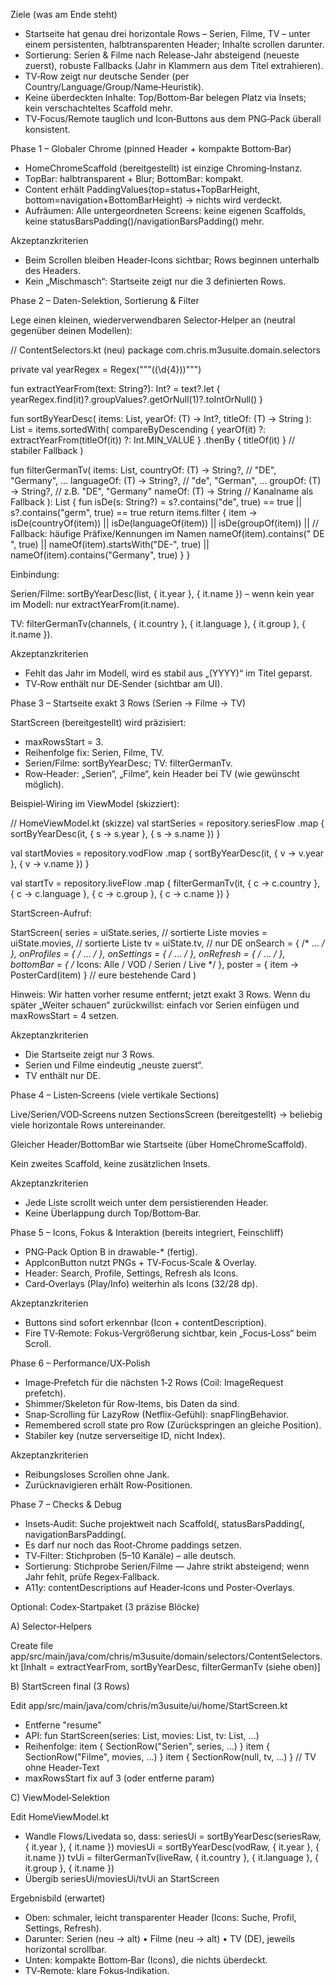 Ziele (was am Ende steht)

- Startseite hat genau drei horizontale Rows – Serien, Filme, TV – unter einem persistenten, halbtransparenten Header; Inhalte scrollen darunter.
- Sortierung: Serien & Filme nach Release‑Jahr absteigend (neueste zuerst), robuste Fallbacks (Jahr in Klammern aus dem Titel extrahieren).
- TV‑Row zeigt nur deutsche Sender (per Country/Language/Group/Name‑Heuristik).
- Keine überdeckten Inhalte: Top/Bottom‑Bar belegen Platz via Insets; kein verschachteltes Scaffold mehr.
- TV‑Focus/Remote tauglich und Icon‑Buttons aus dem PNG‑Pack überall konsistent.

Phase 1 – Globaler Chrome (pinned Header + kompakte Bottom‑Bar)

- HomeChromeScaffold (bereitgestellt) ist einzige Chroming‑Instanz.
- TopBar: halbtransparent + Blur; BottomBar: kompakt.
- Content erhält PaddingValues(top=status+TopBarHeight, bottom=navigation+BottomBarHeight) → nichts wird verdeckt.
- Aufräumen: Alle untergeordneten Screens: keine eigenen Scaffolds, keine statusBarsPadding()/navigationBarsPadding() mehr.

Akzeptanzkriterien

- Beim Scrollen bleiben Header‑Icons sichtbar; Rows beginnen unterhalb des Headers.
- Kein „Mischmasch“: Startseite zeigt nur die 3 definierten Rows.

Phase 2 – Daten-Selektion, Sortierung & Filter

Lege einen kleinen, wiederverwendbaren Selector‑Helper an (neutral gegenüber deinen Modellen):

// ContentSelectors.kt (neu)
package com.chris.m3usuite.domain.selectors

private val yearRegex = Regex("""\((\d{4})\)""")

fun extractYearFrom(text: String?): Int? =
    text?.let { yearRegex.find(it)?.groupValues?.getOrNull(1)?.toIntOrNull() }

fun <T> sortByYearDesc(
    items: List<T>,
    yearOf: (T) -> Int?,
    titleOf: (T) -> String
): List<T> = items.sortedWith(
    compareByDescending<T> { yearOf(it) ?: extractYearFrom(titleOf(it)) ?: Int.MIN_VALUE }
        .thenBy { titleOf(it) } // stabiler Fallback
)

fun <T> filterGermanTv(
    items: List<T>,
    countryOf: (T) -> String?,    // "DE", "Germany", ...
    languageOf: (T) -> String?,   // "de", "German", ...
    groupOf: (T) -> String?,      // z.B. "DE", "Germany"
    nameOf: (T) -> String         // Kanalname als Fallback
): List<T> {
    fun isDe(s: String?) = s?.contains("de", true) == true || s?.contains("germ", true) == true
    return items.filter { item ->
        isDe(countryOf(item)) || isDe(languageOf(item)) || isDe(groupOf(item)) ||
        // Fallback: häufige Präfixe/Kennungen im Namen
        nameOf(item).contains(" DE ", true) ||
        nameOf(item).startsWith("DE-", true) ||
        nameOf(item).contains("Germany", true)
    }
}


Einbindung:

Serien/Filme: sortByYearDesc(list, { it.year }, { it.name }) – wenn kein year im Modell: nur extractYearFrom(it.name).

TV: filterGermanTv(channels, { it.country }, { it.language }, { it.group }, { it.name }).

Akzeptanzkriterien

- Fehlt das Jahr im Modell, wird es stabil aus „(YYYY)“ im Titel geparst.
- TV‑Row enthält nur DE‑Sender (sichtbar am UI).

Phase 3 – Startseite exakt 3 Rows (Serien → Filme → TV)

StartScreen (bereitgestellt) wird präzisiert:

- maxRowsStart = 3.
- Reihenfolge fix: Serien, Filme, TV.
- Serien/Filme: sortByYearDesc; TV: filterGermanTv.
- Row‑Header: „Serien“, „Filme“, kein Header bei TV (wie gewünscht möglich).

Beispiel‑Wiring im ViewModel (skizziert):

// HomeViewModel.kt (skizze)
val startSeries = repository.seriesFlow
    .map { sortByYearDesc(it, { s -> s.year }, { s -> s.name }) }

val startMovies = repository.vodFlow
    .map { sortByYearDesc(it, { v -> v.year }, { v -> v.name }) }

val startTv = repository.liveFlow
    .map { filterGermanTv(it, { c -> c.country }, { c -> c.language }, { c -> c.group }, { c -> c.name }) }


StartScreen-Aufruf:

StartScreen(
  series = uiState.series,   // sortierte Liste
  movies = uiState.movies,   // sortierte Liste
  tv = uiState.tv,           // nur DE
  onSearch = { /* ... */ },
  onProfiles = { /* ... */ },
  onSettings = { /* ... */ },
  onRefresh = { /* ... */ },
  bottomBar = { /* Icons: Alle / VOD / Serien / Live */ },
  poster = { item -> PosterCard(item) } // eure bestehende Card
)


Hinweis: Wir hatten vorher resume entfernt; jetzt exakt 3 Rows. Wenn du später „Weiter schauen“ zurückwillst: einfach vor Serien einfügen und maxRowsStart = 4 setzen.

Akzeptanzkriterien

- Die Startseite zeigt nur 3 Rows.
- Serien und Filme eindeutig „neuste zuerst“.
- TV enthält nur DE.

Phase 4 – Listen‑Screens (viele vertikale Sections)

Live/Serien/VOD‑Screens nutzen SectionsScreen (bereitgestellt) → beliebig viele horizontale Rows untereinander.

Gleicher Header/BottomBar wie Startseite (über HomeChromeScaffold).

Kein zweites Scaffold, keine zusätzlichen Insets.

Akzeptanzkriterien

- Jede Liste scrollt weich unter dem persistierenden Header.
- Keine Überlappung durch Top/Bottom‑Bar.

Phase 5 – Icons, Fokus & Interaktion (bereits integriert, Feinschliff)

- PNG‑Pack Option B in drawable-* (fertig).
- AppIconButton nutzt PNGs + TV‑Focus‑Scale & Overlay.
- Header: Search, Profile, Settings, Refresh als Icons.
- Card‑Overlays (Play/Info) weiterhin als Icons (32/28 dp).

Akzeptanzkriterien

- Buttons sind sofort erkennbar (Icon + contentDescription).
- Fire TV‑Remote: Fokus‑Vergrößerung sichtbar, kein „Focus‑Loss“ beim Scroll.

Phase 6 – Performance/UX‑Polish

- Image‑Prefetch für die nächsten 1‑2 Rows (Coil: ImageRequest prefetch).
- Shimmer/Skeleton für Row‑Items, bis Daten da sind.
- Snap‑Scrolling für LazyRow (Netflix‑Gefühl): snapFlingBehavior.
- Remembered scroll state pro Row (Zurückspringen an gleiche Position).
- Stabiler key (nutze serverseitige ID, nicht Index).

Akzeptanzkriterien

- Reibungsloses Scrollen ohne Jank.
- Zurücknavigieren erhält Row‑Positionen.

Phase 7 – Checks & Debug

- Insets‑Audit: Suche projektweit nach Scaffold(, statusBarsPadding(, navigationBarsPadding(.
- Es darf nur noch das Root‑Chrome paddings setzen.
- TV‑Filter: Stichproben (5–10 Kanäle) – alle deutsch.
- Sortierung: Stichprobe Serien/Filme — Jahre strikt absteigend; wenn Jahr fehlt, prüfe Regex‑Fallback.
- A11y: contentDescriptions auf Header‑Icons und Poster‑Overlays.

Optional: Codex‑Startpaket (3 präzise Blöcke)

A) Selector‑Helpers

Create file app/src/main/java/com/chris/m3usuite/domain/selectors/ContentSelectors.kt
[Inhalt = extractYearFrom, sortByYearDesc, filterGermanTv (siehe oben)]


B) StartScreen final (3 Rows)

Edit app/src/main/java/com/chris/m3usuite/ui/home/StartScreen.kt
- Entferne "resume"
- API: fun StartScreen(series: List<Any>, movies: List<Any>, tv: List<Any>, ...)
- Reihenfolge: item { SectionRow("Serien", series, ...) }
               item { SectionRow("Filme", movies, ...) }
               item { SectionRow(null, tv, ...) } // TV ohne Header-Text
- maxRowsStart fix auf 3 (oder entferne param)


C) ViewModel‑Selektion

Edit HomeViewModel.kt
- Wandle Flows/Livedata so, dass:
  seriesUi = sortByYearDesc(seriesRaw, { it.year }, { it.name })
  moviesUi = sortByYearDesc(vodRaw,    { it.year }, { it.name })
  tvUi     = filterGermanTv(liveRaw,   { it.country }, { it.language }, { it.group }, { it.name })
- Übergib seriesUi/moviesUi/tvUi an StartScreen

Ergebnisbild (erwartet)

- Oben: schmaler, leicht transparenter Header (Icons: Suche, Profil, Settings, Refresh).
- Darunter: Serien (neu → alt) • Filme (neu → alt) • TV (DE), jeweils horizontal scrollbar.
- Unten: kompakte Bottom‑Bar (Icons), die nichts überdeckt.
- TV‑Remote: klare Fokus‑Indikation.


